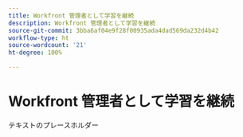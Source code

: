 ```yaml
---
title: Workfront 管理者として学習を継続
description: Workfront 管理者として学習を継続
source-git-commit: 3bba6af04e9f28f00935ada4dad569da232d4b42
workflow-type: ht
source-wordcount: '21'
ht-degree: 100%

---
```


# Workfront 管理者として学習を継続

テキストのプレースホルダー
